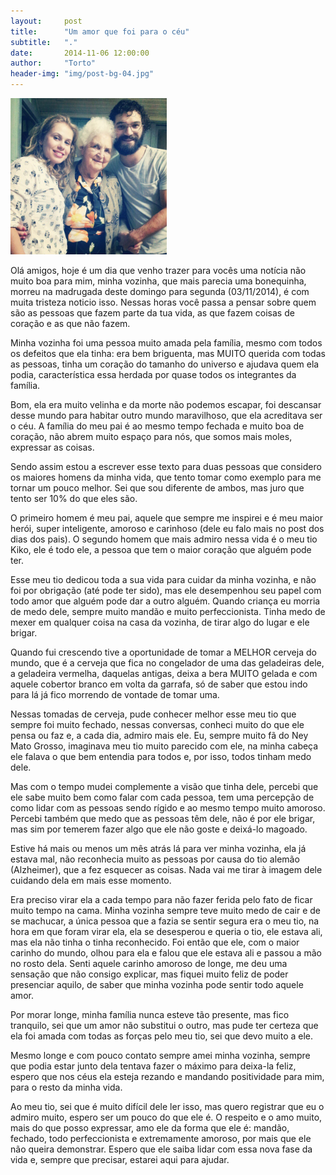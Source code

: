 ```yaml
---
layout:     post
title:      "Um amor que foi para o céu"
subtitle:   "."
date:       2014-11-06 12:00:00
author:     "Torto"
header-img: "img/post-bg-04.jpg"
---
```

<img src="/img/vozinha.jpg" style="margin: 0 auto;" width="250">
<p>Olá amigos, hoje é um dia que venho trazer para vocês uma notícia não muito boa para mim, minha vozinha, que mais parecia uma bonequinha, morreu na madrugada deste domingo para segunda (03/11/2014), é com muita tristeza noticio isso. Nessas horas você passa a pensar sobre quem são as pessoas que fazem parte da tua vida, as que fazem coisas de coração e as que não fazem.</p>

<p>Minha vozinha foi uma pessoa muito amada pela família, mesmo com todos os defeitos que ela tinha: era bem briguenta, mas MUITO querida com todas as pessoas, tinha um coração do tamanho do universo e ajudava quem ela podia, característica essa herdada por quase todos os integrantes da família.</p>

<p>Bom, ela era muito velinha e da morte não podemos escapar, foi descansar desse mundo para habitar outro mundo maravilhoso, que ela acreditava ser o céu. A família do meu pai é ao mesmo tempo fechada e muito boa de coração, não abrem muito espaço para nós, que somos mais moles, expressar as coisas.

<p>Sendo assim estou a escrever esse texto para duas pessoas que considero os maiores homens da minha vida, que tento tomar como exemplo para me tornar um pouco melhor. Sei que sou diferente de ambos, mas juro que tento ser 10% do que eles são.</p>

<p>O primeiro homem é meu pai, aquele que sempre me inspirei e é meu maior herói, super inteligente, amoroso e carinhoso (dele eu falo mais no post dos dias dos pais). O segundo homem que mais admiro nessa vida é o meu tio Kiko, ele é todo ele, a pessoa que tem o maior coração que alguém pode ter.</p>

<p>Esse meu tio dedicou toda a sua vida para cuidar da minha vozinha, e não foi por obrigação (até pode ter sido), mas ele desempenhou seu papel com todo amor que alguém pode dar a outro alguém. Quando criança eu morria de medo dele, sempre muito mandão e muito perfeccionista. Tinha medo de mexer em qualquer coisa na casa da vozinha, de tirar algo do lugar e ele brigar.</p>

<p>Quando fui crescendo tive a oportunidade de tomar a MELHOR cerveja do mundo, que é a cerveja que fica no congelador de uma das geladeiras dele, a geladeira vermelha, daquelas antigas, deixa a bera MUITO gelada e com aquele cobertor branco em volta da garrafa, só de saber que estou indo para lá já fico morrendo de vontade de tomar uma.</p>

<p>Nessas tomadas de cerveja, pude conhecer melhor esse meu tio que sempre foi muito fechado, nessas conversas, conheci muito do que ele pensa ou faz e, a cada dia, admiro mais ele. Eu, sempre muito fã do Ney Mato Grosso, imaginava meu tio muito parecido com ele, na minha cabeça ele falava o que bem entendia para todos e, por isso, todos tinham medo dele.</p>

<p>Mas com o tempo mudei complemente a visão que tinha dele, percebi que ele sabe muito bem como falar com cada pessoa, tem uma percepção de como lidar com as pessoas sendo rígido e ao mesmo tempo muito amoroso. Percebi também que medo que as pessoas têm dele, não é por ele brigar, mas sim por temerem fazer algo que ele não goste e deixá-lo magoado.</p>

<p>Estive há mais ou menos um mês atrás lá para ver minha vozinha, ela já estava mal, não reconhecia muito as pessoas por causa do tio alemão (Alzheimer), que a fez esquecer as coisas. Nada vai me tirar à imagem dele cuidando dela em mais esse momento.</p>

<p>Era preciso virar ela a cada tempo para não fazer ferida pelo fato de ficar muito tempo na cama. Minha vozinha sempre teve muito medo de cair e de se machucar, a única pessoa que a fazia se sentir segura era o meu tio, na hora em que foram virar ela, ela se desesperou e queria o tio, ele estava ali, mas ela não tinha o tinha reconhecido. Foi então que ele, com o maior carinho do mundo, olhou para ela e falou que ele estava ali e passou a mão no rosto dela. Senti aquele carinho amoroso de longe, me deu uma sensação que não consigo explicar, mas fiquei muito feliz de poder presenciar aquilo, de saber que minha vozinha pode sentir todo aquele amor.</p>

<p>Por morar longe, minha família nunca esteve tão presente, mas fico tranquilo, sei que um amor não substitui o outro, mas pude ter certeza que ela foi amada com todas as forças pelo meu tio, sei que devo muito a ele.</p>

<p>Mesmo longe e com pouco contato sempre amei minha vozinha, sempre que podia estar junto dela tentava fazer o máximo para deixa-la feliz, espero que nos céus ela esteja rezando e mandando positividade para mim, para o resto da minha vida.</p>

<p>Ao meu tio, sei que é muito difícil dele ler isso, mas quero registrar que eu o admiro muito, espero ser um pouco do que ele é. O respeito e o amo muito, mais do que posso expressar, amo ele da forma que ele é: mandão, fechado, todo perfeccionista e extremamente amoroso, por mais que ele não queira demonstrar. Espero que ele saiba lidar com essa nova fase da vida e, sempre que precisar, estarei aqui para ajudar.</p>